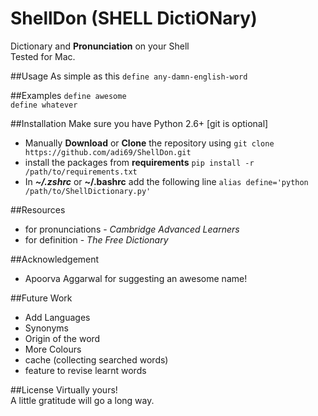 # ShellDon (SHELL DictiONary)
Dictionary and **Pronunciation** on your Shell <br>
Tested for Mac.

##Usage
As simple as this ```define any-damn-english-word```

##Examples
```define awesome```<br>
```define whatever```

##Installation
Make sure you have Python 2.6+ [git is optional]
*  Manually **Download** or **Clone** the repository using ```git clone https://github.com/adi69/ShellDon.git```
*  install the packages from **requirements**  ```pip install -r /path/to/requirements.txt``` 
*  In ***~/.zshrc*** or **~/.bashrc** add the following line ```alias define='python /path/to/ShellDictionary.py'```

##Resources
* for pronunciations - *Cambridge Advanced Learners*
* for definition     - *The Free Dictionary*

##Acknowledgement
* Apoorva Aggarwal for suggesting an awesome name!

##Future Work
* Add Languages
* Synonyms
* Origin of the word
* More Colours
* cache (collecting searched words)
* feature to revise learnt words

##License
Virtually yours! <br>
A little gratitude will go a long way.
